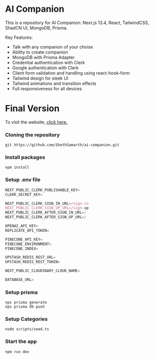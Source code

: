 # AI Companion

This is a repository for AI Companion: Next.js 13.4, React, TailwindCSS, ShadCN UI, MongoDB, Prisma.

Key Features:

- Talk with any companion of your choise
- Ability to create companion
- MongoDB with Prisma Adapter
- Credential authentication with Clerk
- Google authentication with Clerk
- Client form validation and handling using react-hook-form
- Tailwind design for sleek UI
- Tailwind animations and transition effects
- Full responsiveness for all devices

# Final Version

To visit the website, [click here.](https://ai-companion-ss.vercel.app)

### Cloning the repository

```shell
git https://github.com/ShethSamarth/ai-companion.git
```

### Install packages

```shell
npm install
```

### Setup .env file

```js
NEXT_PUBLIC_CLERK_PUBLISHABLE_KEY=
CLERK_SECRET_KEY=

NEXT_PUBLIC_CLERK_SIGN_IN_URL=/sign-in
NEXT_PUBLIC_CLERK_SIGN_UP_URL=/sign-up
NEXT_PUBLIC_CLERK_AFTER_SIGN_IN_URL=/
NEXT_PUBLIC_CLERK_AFTER_SIGN_UP_URL=/

OPENAI_API_KEY=
REPLICATE_API_TOKEN=

PINECONE_API_KEY=
PINECONE_ENVIRONMENT=
PINECONE_INDEX=

UPSTASH_REDIS_REST_URL=
UPSTASH_REDIS_REST_TOKEN=

NEXT_PUBLIC_CLOUDINARY_CLOUD_NAME=

DATABASE_URL=
```

### Setup prisma

```shell
npx prisma generate
npx prisma db push
```

### Setup Categories

```shell
node scripts/seed.ts
```

### Start the app

```shell
npm run dev
```
